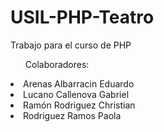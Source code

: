 <h1>USIL-PHP-Teatro</h1>

<p>Trabajo para el curso de PHP</p>

<ul>Colaboradores:</ul>
<li>Arenas Albarracin Eduardo</li>
<li>Lucano Callenova Gabriel</li>
<li>Ramón Rodriguez Christian</li>
<li>Rodriguez Ramos Paola</li>
